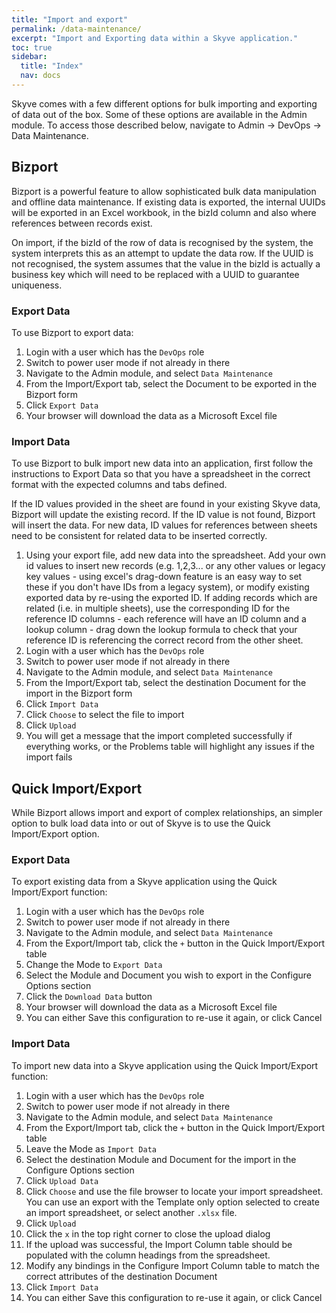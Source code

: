 ```yaml
---
title: "Import and export"
permalink: /data-maintenance/
excerpt: "Import and Exporting data within a Skyve application."
toc: true
sidebar:
  title: "Index"
  nav: docs
---
```


Skyve comes with a few different options for bulk importing and exporting of data out of the box. Some of these options are available in the Admin module. To access those described below, navigate to Admin -> DevOps -> Data Maintenance.

## Bizport

Bizport is a powerful feature to allow sophisticated bulk data manipulation and offline data maintenance. If existing data is exported, the internal UUIDs will be exported in an Excel workbook, in the bizId column and also where references between records exist.

On import, if the bizId of the row of data is recognised by the system, the system interprets this as an attempt to update the data row. If the UUID is not recognised, the system assumes that the value in the bizId is actually a business key which will need to be replaced with a UUID to guarantee uniqueness.

### Export Data

To use Bizport to export data:

1. Login with a user which has the `DevOps` role
2. Switch to power user mode if not already in there
3. Navigate to the Admin module, and select `Data Maintenance`
4. From the Import/Export tab, select the Document to be exported in the Bizport form
5. Click `Export Data`
6. Your browser will download the data as a Microsoft Excel file

### Import Data

To use Bizport to bulk import new data into an application, first follow the instructions to Export Data so that you have a spreadsheet in the correct format
with the expected columns and tabs defined.

If the ID values provided in the sheet are found in your existing Skyve data, Bizport will update the existing record. If the ID value is not found, Bizport will insert the data.
For new data, ID values for references between sheets need to be consistent for related data to be inserted correctly.

1. Using your export file, add new data into the spreadsheet. Add your own id values to insert new records (e.g. 1,2,3... or any other values or legacy key values - using excel's drag-down feature is an easy way to set these if you don't have IDs from a legacy system), or modify existing exported data by re-using the exported ID. If adding records which are related (i.e. in multiple sheets), use the corresponding ID for the reference ID columns - each reference will have an ID column and a lookup column - drag down the lookup formula to check that your reference ID is referencing the correct record from the other sheet.
2. Login with a user which has the `DevOps` role
3. Switch to power user mode if not already in there
4. Navigate to the Admin module, and select `Data Maintenance`
5. From the Import/Export tab, select the destination Document for the import in the Bizport form
6. Click `Import Data`
7. Click `Choose` to select the file to import
8. Click `Upload`
9. You will get a message that the import completed successfully if everything works, or the Problems table will highlight any issues if the import fails 

## Quick Import/Export

While Bizport allows import and export of complex relationships, an simpler option to bulk load data into or out of Skyve is to use the Quick Import/Export option.

### Export Data

To export existing data from a Skyve application using the Quick Import/Export function:

1. Login with a user which has the `DevOps` role
2. Switch to power user mode if not already in there
3. Navigate to the Admin module, and select `Data Maintenance`
4. From the Export/Import tab, click the `+` button in the Quick Import/Export table
5. Change the Mode to `Export Data`
6. Select the Module and Document you wish to export in the Configure Options section
7. Click the `Download Data` button
8. Your browser will download the data as a Microsoft Excel file
9. You can either Save this configuration to re-use it again, or click Cancel

### Import Data

To import new data into a Skyve application using the Quick Import/Export function:

1. Login with a user which has the `DevOps` role
2. Switch to power user mode if not already in there
3. Navigate to the Admin module, and select `Data Maintenance`
4. From the Export/Import tab, click the `+` button in the Quick Import/Export table
5. Leave the Mode as `Import Data`
6. Select the destination Module and Document for the import in the Configure Options section
7. Click `Upload Data`
8. Click `Choose` and use the file browser to locate your import spreadsheet. You can use an export with the Template only option selected to create an import spreadsheet, or select another `.xlsx` file.
9. Click `Upload`
10. Click the `x` in the top right corner to close the upload dialog
11. If the upload was successful, the Import Column table should be populated with the column headings from the spreadsheet.
12. Modify any bindings in the Configure Import Column table to match the correct attributes of the destination Document
13. Click `Import Data`
14. You can either Save this configuration to re-use it again, or click Cancel